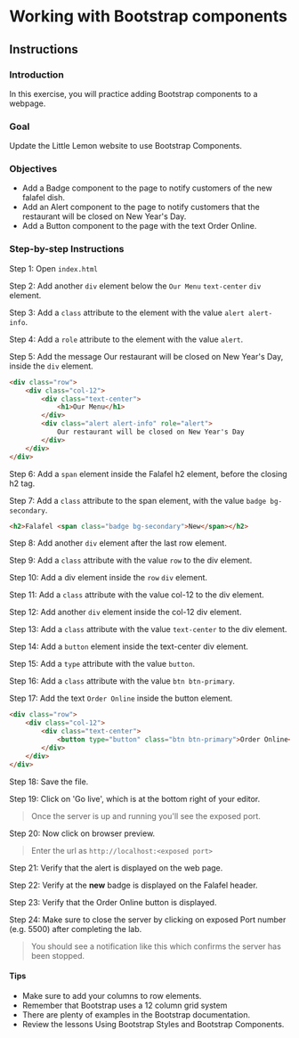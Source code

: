# Working with Bootstrap components

## Instructions

### Introduction

In this exercise, you will practice adding Bootstrap components to a webpage.

### Goal

Update the Little Lemon website to use Bootstrap Components.

### Objectives

- Add a Badge component to the page to notify customers of the new falafel dish.
- Add an Alert component to the page to notify customers that the restaurant will be closed on New Year's Day.
- Add a Button component to the page with the text Order Online.

### Step-by-step Instructions

Step 1: Open `index.html`

Step 2: Add another `div` element below the `Our Menu` `text-center` `div` element.

Step 3: Add a `class` attribute to the element with the value `alert alert-info`.

Step 4: Add a `role` attribute to the element with the value `alert`.

Step 5: Add the message Our restaurant will be closed on New Year's Day, inside the `div` element.

```html
<div class="row">
    <div class="col-12">
        <div class="text-center">
            <h1>Our Menu</h1>
        </div>
        <div class="alert alert-info" role="alert">
            Our restaurant will be closed on New Year's Day
        </div>
    </div>
</div>
````

Step 6: Add a `span` element inside the Falafel h2 element, before the closing h2 tag.

Step 7: Add a `class` attribute to the span element, with the value `badge bg-secondary`.

```html
<h2>Falafel <span class="badge bg-secondary">New</span></h2>
````

Step 8: Add another `div` element after the last row element.

Step 9: Add a `class` attribute with the value `row` to the div element.

Step 10: Add a div element inside the `row` `div` element.

Step 11: Add a `class` attribute with the value col-12 to the div element.

Step 12: Add another `div` element inside the col-12 div element.

Step 13: Add a `class` attribute with the value `text-center` to the div element.

Step 14: Add a `button` element inside the text-center div element.

Step 15: Add a `type` attribute with the value `button`.

Step 16: Add a `class` attribute with the value `btn btn-primary`.

Step 17: Add the text `Order Online` inside the button element.

````html
<div class="row">
    <div class="col-12">
        <div class="text-center">
            <button type="button" class="btn btn-primary">Order Online</button>
        </div>
    </div>
</div>
````

Step 18: Save the file.

Step 19: Click on 'Go live', which is at the bottom right of your editor.

> Once the server is up and running you'll see the exposed port.

Step 20: Now click on browser preview.

> Enter the url as `http://localhost:<exposed port>`

Step 21: Verify that the alert is displayed on the web page.

Step 22: Verify at the **new** badge is displayed on the Falafel header.

Step 23: Verify that the Order Online button is displayed.

Step 24: Make sure to close the server by clicking on exposed Port number (e.g. 5500) after completing the lab.

> You should see a notification like this which confirms the server has been stopped.

#### Tips

- Make sure to add your columns to row elements.
- Remember that Bootstrap uses a 12 column grid system
- There are plenty of examples in the Bootstrap documentation.
- Review the lessons Using Bootstrap Styles and Bootstrap Components.
